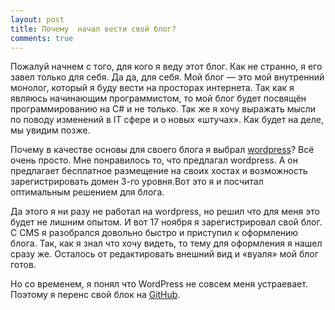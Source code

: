 ```yaml
---
layout: post
title: Почему  начал вести свой блог?
comments: true
---
```


Пожалуй начнем с того, для кого я веду этот блог. Как не странно, я его завел только для себя. Да да, для себя. Мой блог — это мой внутренний монолог, который я буду вести на просторах интернета. Так как я являюсь начинающим программистом, то мой блог будет посвящён программированию на C# и не только. Так же я хочу выражать мысли по поводу изменений в IT сфере и  о новых «штучах». Как будет на деле, мы увидим позже.

Почему в качестве основы для своего блога я выбрал [wordpress](https://wordpress.com/)? Всё очень просто. Мне понравилось то, что предлагал wordpress. А он предлагает бесплатное размещение на своих хостах и возможность зарегистрировать домен 3-го уровня.Вот это я и посчитал оптимальным решением для блога.

Да этого я ни разу не работал на wordpress, но решил что для меня это будет не лишним опытом. И вот 17 ноября я зарегистрировал свой блог. С CMS я разобрался довольно быстро и приступил к оформлению блога. Так, как я знал что хочу видеть, то тему для оформления я нашел сразу же. Осталось от редактировать внешний вид и «вуаля» мой блог готов.

Но со временем, я понял что WordPress не совсем меня устраевает. Поэтому я перенс свой блок на [GitHub](https://github.com).
